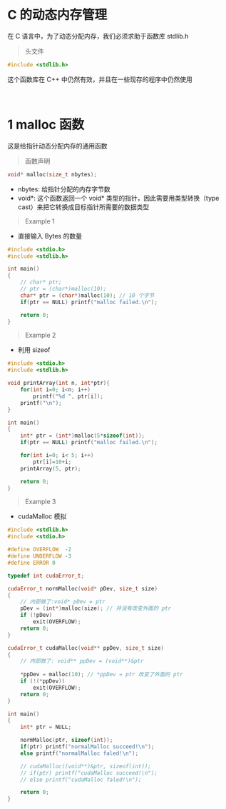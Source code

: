 
&emsp;
# C 的动态内存管理
在 C 语言中，为了动态分配内存，我们必须求助于函数库 stdlib.h
>头文件
```c++
#include <stdlib.h>
```
这个函数库在 C++ 中仍然有效，并且在一些现存的程序中仍然使用


&emsp;
# 1 malloc 函数
这是给指针动态分配内存的通用函数
>函数声明
```c++
void* malloc(size_t nbytes);
```
- nbytes: 给指针分配的内存字节数
- void*: 这个函数返回一个 void* 类型的指针，因此需要用类型转换（type cast）来把它转换成目标指针所需要的数据类型 

>Example 1
- 直接输入 Bytes 的数量
```c++
#include <stdio.h>
#include <stdlib.h>

int main()
{
    // char* ptr;
    // ptr = (char*)malloc(10);
    char* ptr = (char*)malloc(10); // 10 个字节
    if(ptr == NULL) printf("malloc failed.\n");

    return 0;
}
```


>Example 2
- 利用 sizeof
```c++
#include <stdio.h>
#include <stdlib.h>

void printArray(int n, int*ptr){
    for(int i=0; i<n; i++)
        printf("%d ", ptr[i]);
    printf("\n");
}

int main()
{
    int* ptr = (int*)malloc(5*sizeof(int));
    if(ptr == NULL) printf("malloc failed.\n");

    for(int i=0; i< 5; i++)
        ptr[i]=10+i;
    printArray(5, ptr);

    return 0;
}
```


>Example 3
- cudaMalloc 模拟
```c++
#include <stdlib.h>
#include <stdio.h>

#define OVERFLOW  -2
#define UNDERFLOW -3
#define ERROR 0

typedef int cudaError_t;

cudaError_t normMalloc(void* pDev, size_t size)
{
    // 内部做了:void* pDev = ptr
    pDev = (int*)malloc(size); // 并没有改变外面的 ptr
    if (!pDev)
        exit(OVERFLOW);
    return 0;
}

cudaError_t cudaMalloc(void** ppDev, size_t size)
{
    // 内部做了: void** ppDev = (void**)&ptr
    
    *ppDev = malloc(10); // *ppDev = ptr 改变了外面的 ptr
    if (!(*ppDev))
        exit(OVERFLOW);
    return 0;
}

int main()
{
    int* ptr = NULL;

    normMalloc(ptr, sizeof(int));
    if(ptr) printf("normalMalloc succeed!\n");
    else printf("normalMalloc faled!\n");

    // cudaMalloc((void**)&ptr, sizeof(int));
    // if(ptr) printf("cudaMalloc succeed!\n");
    // else printf("cudaMalloc faled!\n");

    return 0;
}
```
